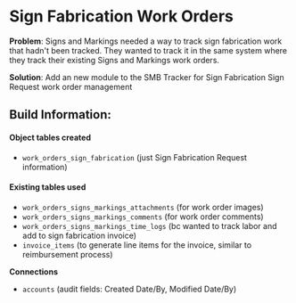 # Sign Fabrication Work Orders

**Problem**: Signs and Markings needed a way to track sign fabrication work that hadn't been tracked. They wanted to track it in the same system where they track their existing Signs and Markings work orders.&#x20;

**Solution**: Add an new module to the SMB Tracker for Sign Fabrication Sign Request work order management

## Build Information:&#x20;

#### Object tables created

* `work_orders_sign_fabrication` (just Sign Fabrication Request information)

#### Existing tables used

* `work_orders_signs_markings_attachments` (for work order images)
* `work_orders_signs_markings_comments` (for work order comments)
* `work_orders_signs_markings_time_logs` (bc wanted to track labor and add to sign fabrication invoice)
* `invoice_items` (to generate line items for the invoice, similar to reimbursement process)

**Connections**

* `accounts` (audit fields: Created Date/By, Modified Date/By)
